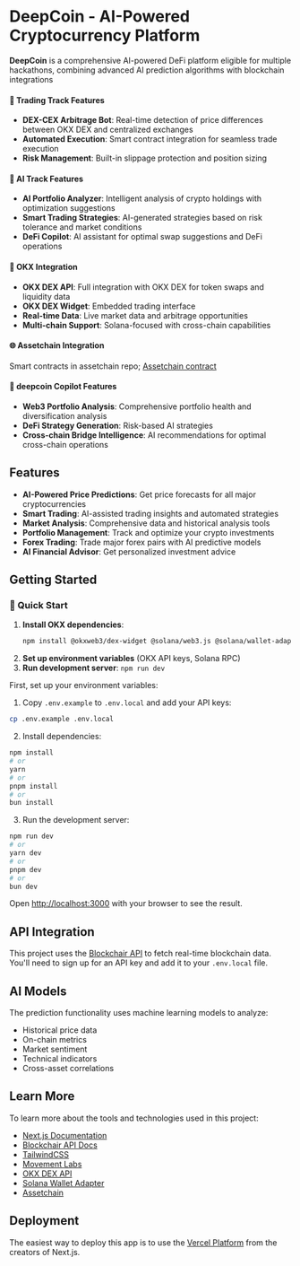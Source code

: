 # DeepCoin - AI-Powered Cryptocurrency Platform

**DeepCoin** is a comprehensive AI-powered DeFi platform eligible for multiple hackathons, combining advanced AI prediction algorithms with blockchain integrations

#### 🔄 Trading Track Features
- **DEX-CEX Arbitrage Bot**: Real-time detection of price differences between OKX DEX and centralized exchanges
- **Automated Execution**: Smart contract integration for seamless trade execution
- **Risk Management**: Built-in slippage protection and position sizing

#### 🤖 AI Track Features  
- **AI Portfolio Analyzer**: Intelligent analysis of crypto holdings with optimization suggestions 
- **Smart Trading Strategies**: AI-generated strategies based on risk tolerance and market conditions
- **DeFi Copilot**: AI assistant for optimal swap suggestions and DeFi operations

#### 🔗 OKX Integration
- **OKX DEX API**: Full integration with OKX DEX for token swaps and liquidity data
- **OKX DEX Widget**: Embedded trading interface
- **Real-time Data**: Live market data and arbitrage opportunities
- **Multi-chain Support**: Solana-focused with cross-chain capabilities

#### 🌐 Assetchain Integration
Smart contracts in assetchain repo;
[Assetchain contract](https://github.com/Deepersensor/assetchaincontracts)


#### 🤖 deepcoin Copilot Features
- **Web3 Portfolio Analysis**: Comprehensive portfolio health and diversification analysis
- **DeFi Strategy Generation**: Risk-based AI strategies 
- **Cross-chain Bridge Intelligence**: AI recommendations for optimal cross-chain operations

## Features

- **AI-Powered Price Predictions**: Get price forecasts for all major cryptocurrencies
- **Smart Trading**: AI-assisted trading insights and automated strategies
- **Market Analysis**: Comprehensive data and historical analysis tools
- **Portfolio Management**: Track and optimize your crypto investments
- **Forex Trading**: Trade major forex pairs with AI predictive models
- **AI Financial Advisor**: Get personalized investment advice

## Getting Started

### 🚀 Quick Start
1. **Install OKX dependencies**: 
   ```bash
   npm install @okxweb3/dex-widget @solana/web3.js @solana/wallet-adapter-react @solana/wallet-adapter-wallets @solana/wallet-adapter-react-ui
   ```
2. **Set up environment variables** (OKX API keys, Solana RPC)
3. **Run development server**: `npm run dev`


First, set up your environment variables:

1. Copy `.env.example` to `.env.local` and add your API keys:

```bash
cp .env.example .env.local
```

2. Install dependencies:

```bash
npm install
# or
yarn 
# or
pnpm install
# or
bun install
```

3. Run the development server:

```bash
npm run dev
# or
yarn dev
# or
pnpm dev
# or
bun dev
```

Open [http://localhost:3000](http://localhost:3000) with your browser to see the result.

## API Integration

This project uses the [Blockchair API](https://blockchair.com/api) to fetch real-time blockchain data. You'll need to sign up for an API key and add it to your `.env.local` file.

## AI Models

The prediction functionality uses machine learning models to analyze:
- Historical price data
- On-chain metrics
- Market sentiment
- Technical indicators
- Cross-asset correlations

## Learn More

To learn more about the tools and technologies used in this project:

- [Next.js Documentation](https://nextjs.org/docs)
- [Blockchair API Docs](https://blockchair.com/api)
- [TailwindCSS](https://tailwindcss.com/docs)
- [Movement Labs](https://movementlabs.xyz/)
- [OKX DEX API](https://www.okx.com/docs-v5/en/)
- [Solana Wallet Adapter]()
- [Assetchain]()


## Deployment

The easiest way to deploy this app is to use the [Vercel Platform](https://vercel.com/new) from the creators of Next.js.
